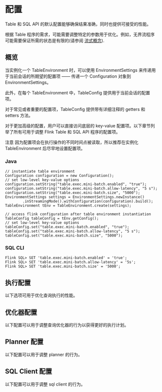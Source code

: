 # 配置

Table 和 SQL API 的默认配置能够确保结果准确，同时也提供可接受的性能。

根据 Table 程序的需求，可能需要调整特定的参数用于优化。例如，无界流程序可能需要保证所需的状态是有限的(请参阅 [流式概念]()).

## 概览

当实例化一个 TableEnvironment 时，可以使用 EnvironmentSettings 来传递用于当前会话的所期望的配置项 —— 传递一个
Configuration 对象到 EnvironmentSettings。

此外，在每个 TableEnvironment 中，TableConfig 提供用于当前会话的配置项。

对于常见或者重要的配置项，TableConfig 提供带有详细注释的 getters 和 setters 方法。

对于更加高级的配置，用户可以直接访问底层的 key-value 配置项。以下章节列举了所有可用于调整 Flink Table 和 SQL API 程序的配置项。

注意 因为配置项会在执行操作的不同时间点被读取，所以推荐在实例化 TableEnvironment 后尽早地设置配置项。

### Java

~~~
// instantiate table environment
Configuration configuration = new Configuration();
// set low-level key-value options
configuration.setString("table.exec.mini-batch.enabled", "true");
configuration.setString("table.exec.mini-batch.allow-latency", "5 s");
configuration.setString("table.exec.mini-batch.size", "5000");
EnvironmentSettings settings = EnvironmentSettings.newInstance()
        .inStreamingMode().withConfiguration(configuration).build();
TableEnvironment tEnv = TableEnvironment.create(settings);

// access flink configuration after table environment instantiation
TableConfig tableConfig = tEnv.getConfig();
// set low-level key-value options
tableConfig.set("table.exec.mini-batch.enabled", "true");
tableConfig.set("table.exec.mini-batch.allow-latency", "5 s");
tableConfig.set("table.exec.mini-batch.size", "5000");
~~~

### SQL CLI

~~~
Flink SQL> SET 'table.exec.mini-batch.enabled' = 'true';
Flink SQL> SET 'table.exec.mini-batch.allow-latency' = '5s';
Flink SQL> SET 'table.exec.mini-batch.size' = '5000';
~~~

## 执行配置

以下选项可用于优化查询执行的性能。

## 优化器配置

以下配置可以用于调整查询优化器的行为以获得更好的执行计划。

## Planner 配置

以下配置可以用于调整 planner 的行为。

## SQL Client 配置

以下配置可以用于调整 sql client 的行为。

